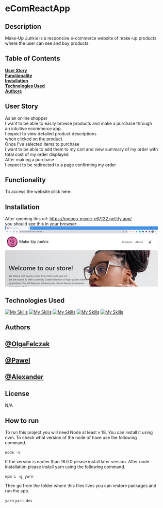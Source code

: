 # eComReactApp

## Description

Make-Up Junkie is a responsive e-commerce website of make-up products where the user can see and buy products.

## Table of Contents

**[User Story](#user-story)**<br>
**[Functionality](#functionality)**<br>
**[Installation](#installation)**<br>
**[Technologies Used](#technologies-used)**<br>
**[Authors](#authors)**

## User Story

As an online shopper <br>
I want to be able to easily browse products and make a purchase through an intuitive ecommerce app.<br>
I expect to view detailed product descriptions<br>
when clicked on the product.<br>
Once I've selected items to purchase<br>
I want to be able to add them to my cart and view summary of my order with total cost of my order displayed<br>
After making a purchase<br>
I expect to be redirected to a page confirming my order

## Functionality

To access the website click here:

## Installation

After opening this url: https://rococo-moxie-c67f22.netlify.app/ <br>
you should see this in your browser:
![Make-up Junkie](./public/Images/screenshot.png)

## Technologies Used

[![My Skills](https://skills.thijs.gg/icons?i=react&theme=dark)](https://en.wikipedia.org/wiki/React)
[![My Skills](https://skills.thijs.gg/icons?i=html&theme=dark)](https://en.wikipedia.org/wiki/HTML)
[![My Skills](https://skills.thijs.gg/icons?i=css&theme=dark)](https://en.wikipedia.org/wiki/CSS)
[![My Skills](https://skills.thijs.gg/icons?i=javascript&theme=dark)](https://en.wikipedia.org/wiki/JavaScript)
[![My Skills](https://skills.thijs.gg/icons?i=bootstrap&theme=dark)](https://en.wikipedia.org/wiki/Bootstrap)

## Authors

## [@OlgaFelczak](https://github.com/OlgaFelczak)

## [@Pawel](https://github.com/Pav85)

## [@Alexander](https://github.com/PurAlex)

## License

N/A

## How to run

To run this project you will need Node at least v 18. You can install it using nvm. To check what version of the node of have use the following command.

`node -v`

If the version is earlier than 18.0.0 please install later version. After node installation please install yarn using the following command.

`npm i -g yarn`

Then go from the folder where this files lives you can restore packages and run the app.

`yarn`
`yarn dev`
